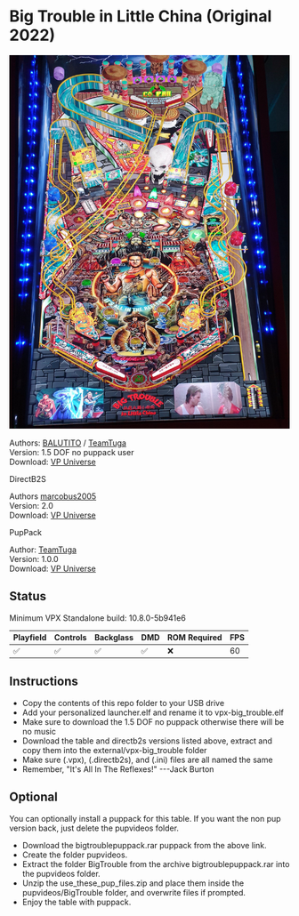# Big Trouble in Little China (Original 2022)

![Table Preview](../../images/vpx-big_trouble.jpg)

Authors: [BALUTITO](https://vpuniverse.com/profile/36070-balutito/) / [TeamTuga](https://vpuniverse.com/profile/31843-teamtuga/)  
Version: 1.5 DOF no puppack user  
Download: [VP Universe](https://vpuniverse.com/files/file/11309-big-trouble-in-little-china/)

DirectB2S

Authors [marcobus2005](https://vpuniverse.com/profile/53087-marcobus2005/)  
Version: 2.0  
Download: [VP Universe](https://vpuniverse.com/files/file/16604-big-trouble-in-little-china-original-2020-animated-b2s-with-full-dmd/)

PupPack

Author: [TeamTuga](https://vpuniverse.com/profile/31843-teamtuga/)  
Version: 1.0.0  
Download: [VP Universe](https://vpuniverse.com/files/file/11312-big-trouble-in-little-china/?do=download)


## Status 

Minimum VPX Standalone build: 10.8.0-5b941e6

| Playfield | Controls | Backglass | DMD | ROM Required | FPS | 
|-----------|----------|-----------|-----|--------------|-----|
| :white_check_mark: | :white_check_mark: | :white_check_mark: | :white_check_mark: | :x: | 60 |

## Instructions

- Copy the contents of this repo folder to your USB drive
- Add your personalized launcher.elf and rename it to vpx-big_trouble.elf
- Make sure to download the 1.5 DOF no puppack otherwise there will be no music
- Download the table and directb2s versions listed above, extract and copy them into the external/vpx-big_trouble folder
- Make sure (.vpx), (.directb2s), and (.ini) files are all named the same
- Remember, "It's All In The Reflexes!" ---Jack Burton

## Optional

You can optionally install a puppack for this table. If you want the non pup version back, just delete the pupvideos folder.

- Download the bigtroublepuppack.rar puppack from the above link.
- Create the folder pupvideos.
- Extract the folder BigTrouble from the archive bigtroublepuppack.rar into the pupvideos folder.
- Unzip the use_these_pup_files.zip and place them inside the pupvideos/BigTrouble folder, and overwrite files if prompted.
- Enjoy the table with puppack. 
